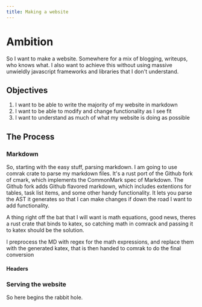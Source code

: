 ```yaml
---
title: Making a website
---
```


# Ambition

So I want to make a website. Somewhere for a mix of blogging, writeups, who knows what.
I also want to achieve this without using massive unwieldly javascript frameworks and libraries that I don't understand.

## Objectives

1. I want to be able to write the majority of my website in markdown
2. I want to be able to modify and change functionality as I see fit
3. I want to understand as much of what my website is doing as possible

## The Process

### Markdown

So, starting with the easy stuff, parsing markdown.
I am going to use comrak crate to parse my markdown files.
It's a rust port of the Github fork of cmark, which implements the CommonMark spec
of Markdown.
The Github fork adds Github flavored markdown, which includes extentions for tables,
task list items, and some other handy functionality.
It lets you parse the AST it generates so that I can make changes if down the road
I want to add functionality.

A thing right off the bat that I will want is math equations, good news, theres a
rust crate that binds to katex, so catching math in comrack and passing it to katex
should be the solution.

I preprocess the MD with regex for the math expressions, and replace them with the
generated katex, that is then handed to comrak to do the final conversion

#### Headers

### Serving the website

So here begins the rabbit hole.





